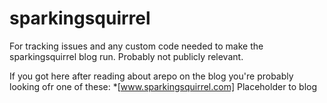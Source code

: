 # sparkingsquirrel
For tracking issues and any custom code needed to make the sparkingsquirrel blog run. Probably not publicly relevant.

If you got here after reading about arepo on the blog you're probably looking ofr one of these:
*[www.sparkingsquirrel.com] Placeholder to blog
